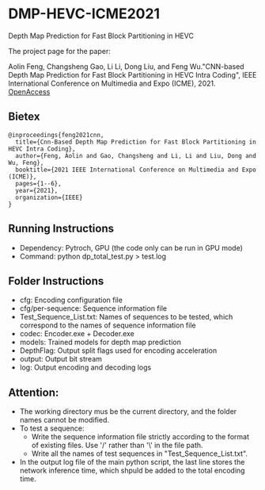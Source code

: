 # DMP-HEVC-ICME2021
Depth Map Prediction for Fast Block Partitioning in HEVC

The project page for the paper:

Aolin Feng, Changsheng Gao, Li Li, Dong Liu, and Feng Wu."CNN-based Depth Map Prediction for Fast Block Partitioning in HEVC Intra Coding", IEEE International Conference on Multimedia and Expo (ICME), 2021. [OpenAccess](https://ieeexplore.ieee.org/abstract/document/9428069)

## Bietex
    @inproceedings{feng2021cnn,
      title={Cnn-Based Depth Map Prediction for Fast Block Partitioning in HEVC Intra Coding},
      author={Feng, Aolin and Gao, Changsheng and Li, Li and Liu, Dong and Wu, Feng},
      booktitle={2021 IEEE International Conference on Multimedia and Expo (ICME)},
      pages={1--6},
      year={2021},
      organization={IEEE}
    }

## Running Instructions

* Dependency: Pytroch, GPU (the code only can be run in GPU mode)
* Command: python dp_total_test.py > test.log

## Folder Instructions
* cfg: Encoding configuration file
* cfg/per-sequence: Sequence information file
* Test_Sequence_List.txt: Names of sequences to be tested, which correspond to the names of sequence information file
* codec: Encoder.exe + Decoder.exe
* models: Trained models for depth map prediction
* DepthFlag: Output split flags used for encoding acceleration
* output: Output bit stream 
* log: Output encoding and decoding logs

## Attention:
* The working directory mus be the current directory, and the folder names cannot be modified.
* To test a sequence:
   * Write the sequence information file strictly according to the format of existing files. Use '/' rather than '\\' in the file path.
   * Write all the names of test sequences in "Test_Sequence_List.txt".
* In the output log file of the main python script, the last line stores the network inference time, which shpuld be added to the total encoding time. 
